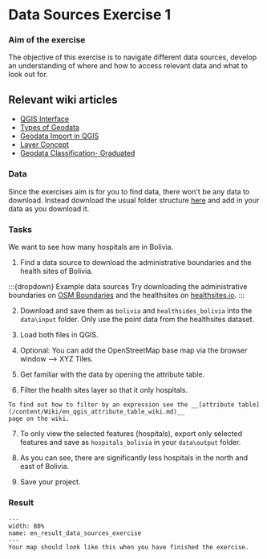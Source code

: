 # Data Sources Exercise 1

### Aim of the exercise
The objective of this exercise is to navigate different data sources, develop an 
understanding of where and how to access relevant data and what to look out for.
<!-- CLARIFY: what to look out for for what? -->

## Relevant wiki articles

* [QGIS Interface](https://giscience.github.io/gis-training-resource-center/content/Wiki/en_qgis_interface_wiki.html)
* [Types of Geodata](https://giscience.github.io/gis-training-resource-center/content/Wiki/en_qgis_geodata_types_wiki.html)
* [Geodata Import in QGIS](https://giscience.github.io/gis-training-resource-center/content/Wiki/en_qgis_import_geodata_wiki.html)
* [Layer Concept](https://giscience.github.io/gis-training-resource-center/content/Wiki/en_qgis_layer_concept_wiki.html)
* [Geodata Classification- Graduated](https://giscience.github.io/gis-training-resource-center/content/Wiki/en_qgis_graduated_wiki.html)

### Data
Since the exercises aim is for you to find data, there won't be any data to download. 
Instead download the usual folder structure [here](https://nexus.heigit.org/repository/gis-training-resource-center/Modul_2/Modul_2_Exercise_Data_sources/Modul2_data_sources_exercise.zip) and add in your data as you download it.

### Tasks

We want to see how many hospitals are in Bolivia. 

1. Find a data source to download the administrative boundaries and the 
health sites of Bolivia.

:::{dropdown} Example data sources
Try downloading the administrative boundaries on [OSM Boundaries](https://osm-boundaries.com) 
and the healthsites on [healthsites.io](https://healthsites.io).
:::
<!-- SUGGESTION: some of the instructions below assume that these are the datasets
   that are being used, instead of just examples. Can we just ask people to use these
   datasets, so that the rest of the instructions make sense? -->

2. Download and save them as `bolivia` and `healthsides_bolivia` into the 
   `data\input` folder. Only use the point data from the healthsites dataset.

3. Load both files in QGIS.  

4. Optional: You can add the OpenStreetMap base map via the browser window --> 
   XYZ Tiles. 

<!-- CLARIFY: what is the purpose of this being an optional step? -->

5. Get familiar with the data by opening the attribute table.
<!-- FIXME: this instruction could be more specific. what sorts of things should 
   people try to understand from the attribute table? Having this exercise in the 
   context of a scenario could help with things like this --> 

6. Filter the health sites layer so that it only hospitals.

```{Hint}
To find out how to filter by an expression see the __[attribute table](/content/Wiki/en_qgis_attribute_table_wiki.md)__
page on the wiki.
```
<!-- Should we direct people to instructions on filters rather than attribute table? -->

7. To only view the selected features (hospitals), export only selected features 
and save as `hospitals_bolivia` in your `data\output` folder.
<!-- CLARIFY: are we asking people to filter or select? it's not clear to me from
   these instructions -->

8. As you can see, there are significantly less hospitals in the north and east 
of Bolivia.
<!-- FIXME: if the aim of the exercise is to understand the distribution of hospitals
   in Bolivia, this should be clear in the introduction so that people can understand
   why they are performing the steps. 

   this point no. 8 is not a step, so could be moved under the exercise steps as 
   "Results" or "Discussion" or something --> 

9. Save your project.


### Result

```{figure} /fig/en_result_data_sources_exercise.png
---
width: 80%
name: en_result_data_sources_exercise
---
Your map should look like this when you have finished the exercise. 
```